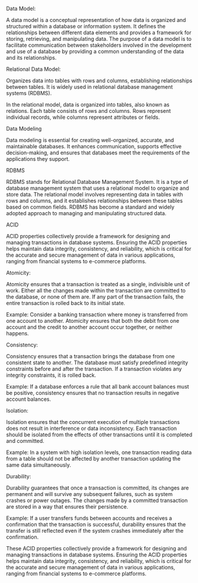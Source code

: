 Data Model:

A data model is a conceptual representation of how data is organized and structured within a database or information system. It defines the relationships between different data elements and provides a framework for storing, retrieving, and manipulating data. The purpose of a data model is to facilitate communication between stakeholders involved in the development and use of a database by providing a common understanding of the data and its relationships.

Relational Data Model: 

Organizes data into tables with rows and columns, establishing relationships between tables. It is widely used in relational database management systems (RDBMS).

In the relational model, data is organized into tables, also known as relations. Each table consists of rows and columns. Rows represent individual records, while columns represent attributes or fields.

Data Modeling

Data modeling is essential for creating well-organized, accurate, and maintainable databases. It enhances communication, supports effective decision-making, and ensures that databases meet the requirements of the applications they support.

RDBMS

RDBMS stands for Relational Database Management System. It is a type of database management system that uses a relational model to organize and store data. The relational model involves representing data in tables with rows and columns, and it establishes relationships between these tables based on common fields. RDBMS has become a standard and widely adopted approach to managing and manipulating structured data.


ACID

ACID properties collectively provide a framework for designing and managing transactions in database systems. Ensuring the ACID properties helps maintain data integrity, consistency, and reliability, which is critical for the accurate and secure management of data in various applications, ranging from financial systems to e-commerce platforms.

Atomicity:

Atomicity ensures that a transaction is treated as a single, indivisible unit of work. Either all the changes made within the transaction are committed to the database, or none of them are. If any part of the transaction fails, the entire transaction is rolled back to its initial state.

Example: Consider a banking transaction where money is transferred from one account to another. Atomicity ensures that both the debit from one account and the credit to another account occur together, or neither happens.

Consistency:

Consistency ensures that a transaction brings the database from one consistent state to another. The database must satisfy predefined integrity constraints before and after the transaction. If a transaction violates any integrity constraints, it is rolled back.

Example: If a database enforces a rule that all bank account balances must be positive, consistency ensures that no transaction results in negative account balances.

Isolation:

Isolation ensures that the concurrent execution of multiple transactions does not result in interference or data inconsistency. Each transaction should be isolated from the effects of other transactions until it is completed and committed.

Example: In a system with high isolation levels, one transaction reading data from a table should not be affected by another transaction updating the same data simultaneously.

Durability:

Durability guarantees that once a transaction is committed, its changes are permanent and will survive any subsequent failures, such as system crashes or power outages. The changes made by a committed transaction are stored in a way that ensures their persistence.

Example: If a user transfers funds between accounts and receives a confirmation that the transaction is successful, durability ensures that the transfer is still reflected even if the system crashes immediately after the confirmation.

These ACID properties collectively provide a framework for designing and managing transactions in database systems. Ensuring the ACID properties helps maintain data integrity, consistency, and reliability, which is critical for the accurate and secure management of data in various applications, ranging from financial systems to e-commerce platforms.
